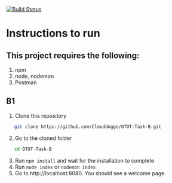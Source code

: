 [![Build Status](https://travis-ci.org/Clouddoggo/OTOT-Task-B.svg?branch=master)](https://travis-ci.org/Clouddoggo/OTOT-Task-B)

# Instructions to run

## This project requires the following:

1. npm
2. node, nodemon
3. Postman

## B1

1. Clone this repository

``` bash
   git clone https://github.com/Clouddoggo/OTOT-Task-B.git
```

2. Go to the cloned folder

``` bash
   cd OTOT-Task-B
```
3. Run `npm install` and wait for the installation to complete
4. Run `node index` or `nodemon index`
5. Go to http://localhost:8080. You should see a welcome page.
